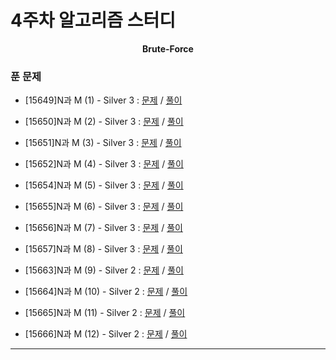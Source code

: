 # 4주차 알고리즘 스터디

<div align = center>
  <b>Brute-Force</b>
</div>

### 푼 문제

  - [15649]N과 M (1) - Silver 3 : [문제](https://www.acmicpc.net/problem/15649) / [풀이](https://github.com/firemancha/Algorithm/tree/main/Baekjoon/BackTracking/%5B15650%5DN%EA%B3%BC%20M%20(1))

  - [15650]N과 M (2) - Silver 3 : [문제](https://www.acmicpc.net/problem/15650) / [풀이](https://github.com/firemancha/Algorithm/tree/main/Baekjoon/BackTracking/%5B15650%5DN%EA%B3%BC%20M%20(2))

  - [15651]N과 M (3) - Silver 3 : [문제](https://www.acmicpc.net/problem/15651) / [풀이](https://github.com/firemancha/Algorithm/tree/main/Baekjoon/BackTracking/%5B15651%5DN%EA%B3%BC%20M%20(3))

  - [15652]N과 M (4) - Silver 3 : [문제](https://www.acmicpc.net/problem/15652) / [풀이](https://github.com/firemancha/Algorithm/tree/main/Baekjoon/BackTracking/%5B15652%5DN%EA%B3%BC%20M%20(4))

  - [15654]N과 M (5) - Silver 3 : [문제](https://www.acmicpc.net/problem/15654) / [풀이](https://github.com/firemancha/Algorithm/tree/main/Baekjoon/BackTracking/%5B15654%5DN%EA%B3%BC%20M%20(5))

  - [15655]N과 M (6) - Silver 3 : [문제](https://www.acmicpc.net/problem/15655) / [풀이](https://github.com/firemancha/Algorithm/tree/main/Baekjoon/BackTracking/%5B15655%5DN%EA%B3%BC%20M%20(6))

  - [15656]N과 M (7) - Silver 3 : [문제](https:/www.acmicpc.net/problem/15656) / [풀이](https://github.com/firemancha/Algorithm/tree/main/Baekjoon/BackTracking/%5B15656%5DN%EA%B3%BC%20M%20(7))

  - [15657]N과 M (8) - Silver 3 : [문제](https://www.acmicpc.net/problem/15657) / [풀이](https://github.com/firemancha/Algorithm/tree/main/Baekjoon/BackTracking/%5B15657%5DN%EA%B3%BC%20M%20(8))

  - [15663]N과 M (9) - Silver 2 : [문제](https://www.acmicpc.net/problem/15663) / [풀이](https://github.com/firemancha/Algorithm/tree/main/Baekjoon/BackTracking/%5B15663%5DN%EA%B3%BC%20M%20(9))

  - [15664]N과 M (10) - Silver 2 : [문제](https://www.acmicpc.net/problem/15664) / [풀이](https://github.com/firemancha/Algorithm/tree/main/Baekjoon/BackTracking/%5B15664%5DN%EA%B3%BC%20M%20(10))

  - [15665]N과 M (11) - Silver 2 : [문제](https://www.acmicpc.net/problem/15665) / [풀이](https://github.com/firemancha/Algorithm/tree/main/Baekjoon/BackTracking/%5B15665%5DN%EA%B3%BC%20M%20(11))

  - [15666]N과 M (12) - Silver 2 : [문제](https://www.acmicpc.net/problem/15666) / [풀이](https://github.com/firemancha/Algorithm/tree/main/Baekjoon/BackTracking/%5B15666%5DN%EA%B3%BC%20M%20(12))

---